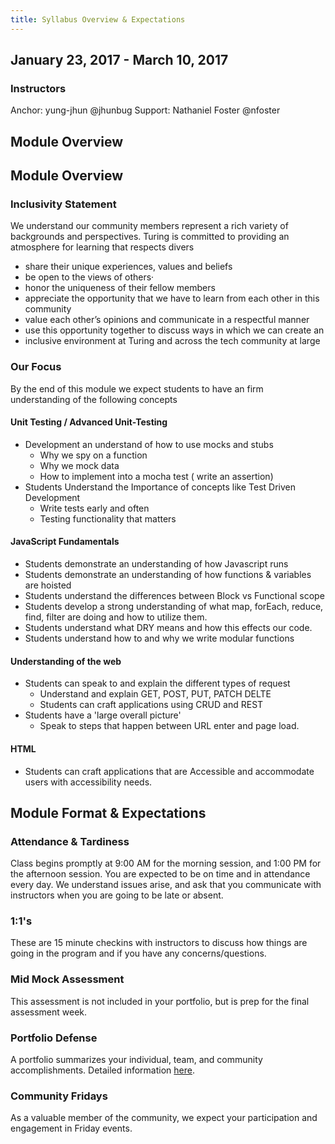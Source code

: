 ```yaml
---
title: Syllabus Overview & Expectations
---
```


## January 23, 2017 - March 10, 2017

### Instructors

Anchor: yung-jhun @jhunbug
Support: Nathaniel Foster @nfoster

## Module Overview

## Module Overview

### Inclusivity Statement

 We understand our community members represent a rich variety of backgrounds and perspectives. Turing is committed to providing an atmosphere for learning that respects divers

 * share their unique experiences, values and beliefs
 * be open to the views of others·
 * honor the uniqueness of their fellow members
 * appreciate the opportunity that we have to learn from each other in this community
 * value each other’s opinions and communicate in a respectful manner
 * use this opportunity together to discuss ways in which we can create an
 * inclusive environment at Turing and across the tech community at large

### Our Focus

By the end of this module we expect students to have an firm understanding of the following concepts

#### Unit Testing / Advanced Unit-Testing
 * Development an understand of how to use mocks and stubs
   - Why we spy on a function
   - Why we mock data
   - How to implement into a mocha test ( write an assertion)
 * Students Understand the Importance of concepts like Test Driven Development
   - Write tests early and often
   - Testing functionality that matters

#### JavaScript Fundamentals

* Students demonstrate an understanding of how Javascript runs
* Students demonstrate an understanding of how functions & variables are hoisted
* Students understand the differences between Block vs Functional scope
* Students develop a strong understanding of what map, forEach, reduce, find, filter are doing and how to utilize them.
* Students understand what DRY means and how this effects our code.
* Students understand how to and why we write modular functions

#### Understanding of the web

* Students can speak to and explain the different types of request
  - Understand and explain GET, POST, PUT, PATCH DELTE
  - Students can craft applications using CRUD and REST
* Students have a 'large overall picture'
  - Speak to steps that happen between URL enter and page load.

#### HTML

* Students can craft applications that are Accessible and accommodate users with accessibility needs.

## Module Format & Expectations

### Attendance & Tardiness

Class begins promptly at 9:00 AM for the morning session, and 1:00 PM for the afternoon session. You are expected to be on time and in attendance every day. We understand issues arise, and ask that you communicate with instructors when you are going to be late or absent.

### 1:1's

These are 15 minute checkins with instructors to discuss how things are going in the program and if you have any concerns/questions.
### Mid Mock Assessment

This assessment is not included in your portfolio, but is prep for the final assessment week.

### Portfolio Defense

A portfolio summarizes your individual, team, and community accomplishments. Detailed information [here](https://github.com/turingschool/portfolios).

### Community Fridays

As a valuable member of the community, we expect your participation and engagement in Friday events.
